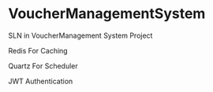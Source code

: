 # VoucherManagementSystem
SLN in VoucherManagement System Project

Redis For Caching

Quartz For Scheduler

JWT Authentication

